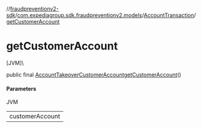 //[fraudpreventionv2-sdk](../../../index.md)/[com.expediagroup.sdk.fraudpreventionv2.models](../index.md)/[AccountTransaction](index.md)/[getCustomerAccount](get-customer-account.md)

# getCustomerAccount

[JVM]\

public final [AccountTakeoverCustomerAccount](../-account-takeover-customer-account/index.md)[getCustomerAccount](get-customer-account.md)()

#### Parameters

JVM

| |
|---|
| customerAccount |
